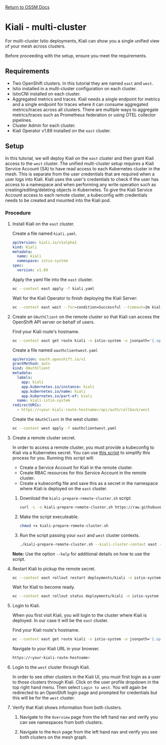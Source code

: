 [Return to OSSM Docs](../)

# Kiali - multi-cluster

For multi-cluster Istio deployments, Kiali can show you a single unified view of your mesh across clusters.

Before proceeding with the setup, ensure you meet the requirements.

## Requirements

- Two OpenShift clusters. In this tutorial they are named `east` and `west`.
- Istio installed in a multi-cluster configuration on each cluster.
- IstioCNI installed on each cluster.
- Aggregated metrics and traces. Kiali needs a single endpoint for metrics and a single endpoint for traces where it can consume aggregated metrics/traces across all clusters. There are multiple ways to aggregate metrics/traces such as Prometheus federation or using OTEL collector pipelines.
- Cluster Admin for each cluster.
- Kiali Operator v1.89 installed on the `east` cluster.

## Setup

In this tutorial, we will deploy Kiali on the `east` cluster and then grant Kiali access to the `west` cluster. The unified multi-cluster setup requires a Kiali Service Account (SA) to have read access to each Kubernetes cluster in the mesh. This is separate from the user credentials that are required when a user logs into Kiali. Kiali uses the user's credentials to check if the user has access to a namespace and when performing any write operation such as creating/editing/deleting objects in Kubernetes. To give the Kiali Service Account access to each remote cluster, a kubeconfig with credentials needs to be created and mounted into the Kiali pod.

### Procedure

1. Install Kiali on the `east` cluster.

   Create a file named `kiali.yaml`.

   ```yaml
   apiVersion: kiali.io/v1alpha1
   kind: Kiali
   metadata:
     name: kiali
     namespace: istio-system
   spec:
     version: v1.89
   ```

   Apply the yaml file into the `east` cluster.

   ```sh
   oc --context east apply -f kiali.yaml
   ```

   Wait for the Kiali Operator to finish deploying the Kiali Server:

   ```sh
   oc --context east wait --for=condition=Successful --timeout=2m kialis/kiali -n istio-system
   ```

1. Create an `OAuthClient` on the remote cluster so that Kiali can access the OpenShift API server on behalf of users.

   Find your Kiali route's hostname.

   ```sh
   oc --context east get route kiali -n istio-system -o jsonpath='{.spec.host}'
   ```

   Create a file named `oauthclientwest.yaml`

   ```yaml
   apiVersion: oauth.openshift.io/v1
   grantMethod: auto
   kind: OAuthClient
   metadata:
     labels:
       app: kiali
       app.kubernetes.io/instance: kiali
       app.kubernetes.io/name: kiali
       app.kubernetes.io/part-of: kiali
     name: kiali-istio-system
   redirectURIs:
     - https://<your-kiali-route-hostname>/api/auth/callback/west
   ```

   Create the `OAuthClient` in the west cluster.

   ```sh
   oc --context west apply -f oauthclientwest.yaml
   ```

1. Create a remote cluster secret.

   In order to access a remote cluster, you must provide a kubeconfig to Kiali via a Kubernetes secret. You can use [this script](https://raw.githubusercontent.com/kiali/kiali/master/hack/istio/multicluster/kiali-prepare-remote-cluster.sh) to simplify this process for you. Running this script will:

   - Create a Service Account for Kiali in the remote cluster.
   - Create RBAC resources for this Service Account in the remote cluster.
   - Create a kubeconfig file and save this as a secret in the namespace where Kiali is deployed on the `east` cluster.

   1. Download the `kiali-prepare-remote-cluster.sh` script.

      ```sh
      curl -L -o kiali-prepare-remote-cluster.sh https://raw.githubusercontent.com/kiali/kiali/master/hack/istio/multicluster/kiali-prepare-remote-cluster.sh
      ```

   2. Make the script executeable.

      ```sh
      chmod +x kiali-prepare-remote-cluster.sh
      ```

   3. Run the script passing your `east` and `west` cluster contexts.

      ```sh
      ./kiali-prepare-remote-cluster.sh --kiali-cluster-context east --remote-cluster-context west --view-only false --kiali-resource-name kiali --remote-cluster-namespace istio-system --remote-cluster-name west
      ```

   **Note:** Use the option `--help` for additional details on how to use the script.

1. Restart Kiali to pickup the remote secret.

   ```sh
   oc --context east rollout restart deployments/kiali -n istio-system
   ```

   Wait for Kiali to become ready.

   ```sh
   oc --context east rollout status deployments/kiali -n istio-system
   ```

1. Login to Kiali.

   When you first visit Kiali, you will login to the cluster where Kiali is deployed. In our case it will be the `east` cluster.

   Find your Kiali route's hostname.

   ```sh
   oc --context east get route kiali -n istio-system -o jsonpath='{.spec.host}'
   ```

   Navigate to your Kiali URL in your browser.

   ```sh
   https://<your-kiali-route-hostname>
   ```

1. Login to the `west` cluster through Kiali.

   In order to see other clusters in the Kiali UI, you must first login as a user to those clusters through Kiali. Click on the user profile dropdown in the top right hand menu. Then select `Login to west`. You will again be redirected to an OpenShift login page and prompted for credentials but this will be for the `west` cluster.

1. Verify that Kiali shows information from both clusters.

   1. Navigate to the `Overview` page from the left hand nav and verify you can see namespaces from both clusters.

   1. Navigate to the `Mesh` page from the left hand nav and verify you see both clusters on the mesh graph.

